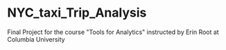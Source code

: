 # NYC_taxi_Trip_Analysis
Final Project for the course "Tools for Analytics" instructed by Erin Root at Columbia University
